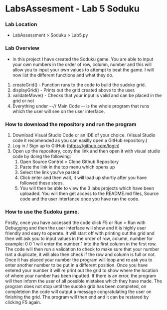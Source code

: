 # LabsAssesment - Lab 5 Soduku 

### Lab Location
* LabAssessment > Soduku > Lab5.py

### Lab Overview
* In this project I have created the Soduku game. You are able to input your own numbers in the order of row, column, number and this will allow you to input your own values to attempt to beat the game. I will now list the different functions and what they do.
1. createGrid() - Function runs to the code to build the sudoko grid.
2. displayGrid() - Prints out the grid created above to the user.
3. validateMove() - Checks that your input is valid and can be placed in the grid or not
4. Everything under --// Main Code \-- is the whole program that runs which the user will see on the user interface.

### How to download the repository and run the program
1. Download Visual Studio Code or an IDE of your choice. (Visual Studio code it recomended as you can easilly open a GitHub repository.)
2. Log in / Sign up to GitHub (https://github.com/login)
3. Open up the repository, copy the link and then open it with visual studio code by doing the following:
    1. Open Source Control > Clone Github Repository
    2. Paste the link in the top menu which opens up
    3. Select the link you've pasted
    4. Click enter and then wait, it will load up shortly after you have followed these steps.
    5. You will then be able to view the 3 labs projects which have been uploaded. You will then get access to the README.md files, Source code and the user interfance once you have ran the code.

### How to use the Sudoku game.
Firstly, once you have accessed the code click F5 or Run > Run with Debugging and then the user interface will show and it is highly user friendly and easy to operate. It will start off with printing out the grid and then will ask you to input values in the order of row, column, number for example: 0 0 1 will enter the number 1 into the first column in the first row. The code will then run a validation to check to make sure that your number isnt a duplicate, it will also then check if the row and column is full or not. Once it has placed your number the program will loop and re ask you to enter another number to be put in a different position. Once you have entered your number it will re print out the grid to show where the location of where your number has been inputted. If there is an error, the program will then inform the user of all possible mistakes which they have made. The program does not stop until the sudoko grid has been completed, on completeion the code will output a message congratulating the user on finishing the grid. The program will then end and it can be restared by clicking F5 again.